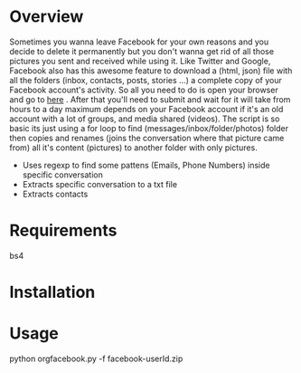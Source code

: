 # Overview

Sometimes you wanna leave Facebook for your own reasons and you decide to delete it permanently but you don't wanna get rid of all those pictures you sent and received while using it.
Like Twitter and Google, Facebook also has this awesome feature to download a (html, json) file with all the folders (inbox, contacts, posts, stories ...) a complete copy of your Facebook account's activity. 
So all you need to do is open your browser and go to [here](https://accountscenter.facebook.com/info_and_permissions/dyi) .
After that you'll need  to submit and wait for it will take from hours to a day maximum depends on your Facebook account if it's an old account with a lot of groups, and media shared (videos). 
The script is so basic its just using a for loop to find (messages/inbox/folder/photos) folder then copies and renames (joins the conversation where that picture came from) all it's content (pictures) to another folder with only pictures.
- Uses regexp to find some pattens (Emails, Phone Numbers) inside specific conversation
- Extracts specific conversation to a txt file
- Extracts contacts

# Requirements 
bs4

# Installation

# Usage

python orgfacebook.py -f facebook-userId.zip 
